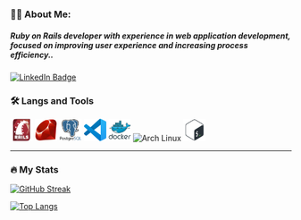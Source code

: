 ### :man_technologist: About Me:
##### Ruby on Rails developer with experience in web application development, focused on improving user experience and increasing process efficiency..

<div id="badges">
  <a href="https://www.linkedin.com/in/renatoantonio-ror/">
    <img src="https://img.shields.io/badge/LinkedIn-blue?style=for-the-badge&logo=linkedin&logoColor=white" alt="LinkedIn Badge"/>
  </a>
</div>

### :hammer_and_wrench: Langs and Tools
<div>
  <img src="https://github.com/devicons/devicon/blob/master/icons/rails/rails-original-wordmark.svg" title="Ruby on Rails" alt="Ruby on Rails" width="40" height="40"/>
  <img src="https://github.com/devicons/devicon/blob/master/icons/ruby/ruby-original.svg" title="Ruby" alt="Ruby" width="40" height="40"/>
  <img src="https://github.com/devicons/devicon/blob/master/icons/postgresql/postgresql-original-wordmark.svg" title="PostgreSQL" alt="PostgreSQL" width="40" height="40"/>
  <img src="https://github.com/devicons/devicon/blob/master/icons/vscode/vscode-original.svg" title="VS Code" alt="VS Code" width="40" height="40"/>  
  <img src="https://github.com/devicons/devicon/blob/master/icons/docker/docker-original-wordmark.svg" title="Docker" alt="Docker" width="40" height="40"/>
  <img src="https://arquivos.p0ng.com.br/imagens/archlinux.png" title="Arch Linux" alt="Arch Linux" width="40" height="40"/>
  <img src="https://github.com/devicons/devicon/blob/master/icons/bash/bash-original.svg" title="Bash" alt="Bash" width="40" height="40"/>
</div>
  
  ---

### :fire: My Stats
[![GitHub Streak](http://github-readme-streak-stats.herokuapp.com?user=renatosan-ti&theme=light&background=ffffff)](https://git.io/streak-stats)

[![Top Langs](https://github-readme-stats.vercel.app/api/top-langs/?username=renatosan-ti)](https://github.com/anuraghazra/github-readme-stats)
